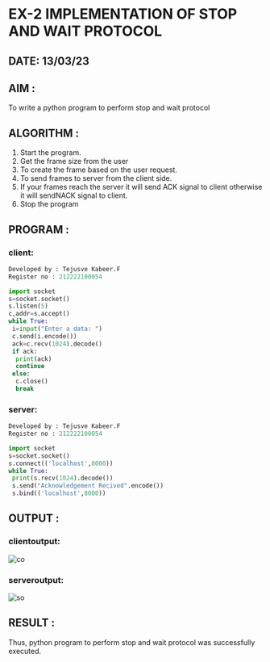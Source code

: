 # EX-2 IMPLEMENTATION OF STOP AND WAIT PROTOCOL

## DATE: 13/03/23

## AIM :

To write a python program to perform stop and wait protocol

## ALGORITHM :

1. Start the program.
2. Get the frame size from the user
3. To create the frame based on the user request.
4. To send frames to server from the client side.
5. If your frames reach the server it will send ACK signal to client
otherwise it will sendNACK signal to client.
6. Stop the program


## PROGRAM :

### client:
```python
Developed by : Tejusve Kabeer.F
Register no : 212222100054

import socket
s=socket.socket()
s.listen(5)
c,addr=s.accept()
while True:
 i=input("Enter a data: ")
 c.send(i.encode())
 ack=c.recv(1024).decode()
 if ack:
  print(ack)
  continue
 else:
  c.close()
  break
```

### server:
```python
Developed by : Tejusve Kabeer.F
Register no : 212222100054

import socket
s=socket.socket()
s.connect(('localhost',8000))
while True:
 print(s.recv(1024).decode())
 s.send("Acknowledgement Recived".encode())
 s.bind(('localhost',8000))
```

## OUTPUT :

### clientoutput:
![co](https://github.com/Reebak04/EX-2/assets/118364993/87587b23-7918-457f-938c-d909b2cf3cc6)

### serveroutput:
![so](https://github.com/Reebak04/EX-2/assets/118364993/4384bfc3-2c6a-4286-9f0f-aa44f095844f)

## RESULT :

Thus, python program to perform stop and wait protocol was successfully executed.


